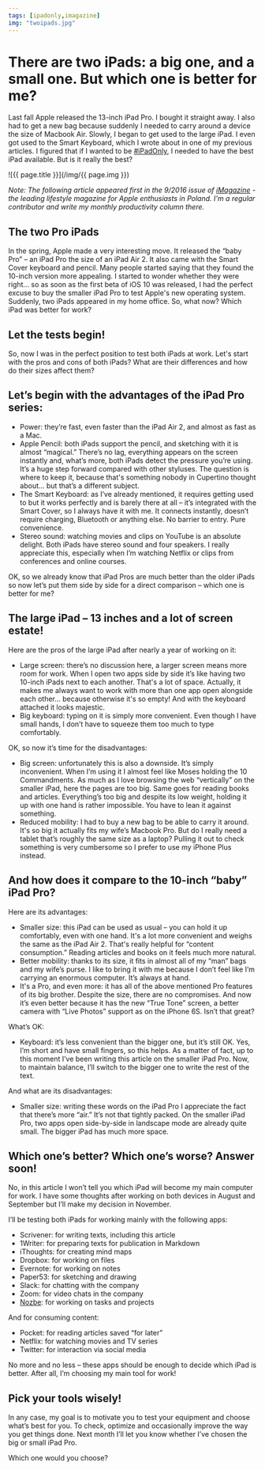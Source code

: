 ```yaml
---
tags: [ipadonly,imagazine]
img: "twoipads.jpg"
---
```


# There are two iPads: a big one, and a small one. But which one is better for me?

Last fall Apple released the 13-inch iPad Pro. I bought it straight away. I also had to get a new bag because suddenly I needed to carry around a device the size of Macbook Air. Slowly, I began to get used to the large iPad. I even got used to the Smart Keyboard, which I wrote about in one of my previous articles. I figured that if I wanted to be [#iPadOnly][io], I needed to have the best iPad available. But is it really the best?

<!--More-->

![{{ page.title }}](/img/{{ page.img }})

*Note: The following article appeared first in the 9/2016 issue of [iMagazine](/dwa-ipady/) - the leading lifestyle magazine for Apple enthusiasts in Poland. I'm a regular contributor and write my monthly productivity column there.*

## The two Pro iPads

In the spring, Apple made a very interesting move. It released the “baby Pro” – an iPad Pro the size of an iPad Air 2. It also came with the Smart Cover keyboard and pencil. Many people started saying that they found the 10-inch version more appealing. I started to wonder whether they were right... so as soon as the first beta of iOS 10 was released, I had the perfect excuse to buy the smaller iPad Pro to test Apple's new operating system. Suddenly, two iPads appeared in my home office. So, what now? Which iPad was better for work?



## Let the tests begin!

So, now I was in the perfect position to test both iPads at work. Let's start with the pros and cons of both iPads? What are their differences and how do their sizes affect them?

## Let’s begin with the advantages of the iPad Pro series:

- Power: they’re fast, even faster than the iPad Air 2, and almost as fast as a Mac.
- Apple Pencil: both iPads support the pencil, and sketching with it is almost “magical.” There’s no lag, everything appears on the screen instantly and, what’s more, both iPads detect the pressure you’re using. It’s a huge step forward compared with other styluses. The question is where to keep it, because that's something nobody in Cupertino thought about... but that’s a different subject.
- The Smart Keyboard: as I’ve already mentioned, it requires getting used to but it works perfectly and is barely there at all – it’s integrated with the Smart Cover, so I always have it with me. It connects instantly, doesn’t require charging, Bluetooth or anything else. No barrier to entry. Pure convenience.
- Stereo sound: watching movies and clips on YouTube is an absolute delight. Both iPads have stereo sound and four speakers. I really appreciate this, especially when I’m watching Netflix or clips from conferences and online courses.

OK, so we already know that iPad Pros are much better than the older iPads so now let’s put them side by side for a direct comparison – which one is better for me?

## The large iPad – 13 inches and a lot of screen estate!

Here are the pros of the large iPad after nearly a year of working on it:

- Large screen: there’s no discussion here, a larger screen means more room for work. When I open two apps side by side it’s like having two 10-inch iPads next to each another. That's a lot of space. Actually, it makes me always want to work with more than one app open alongside each other... because otherwise it's so empty! And with the keyboard attached it looks majestic.
- Big keyboard: typing on it is simply more convenient. Even though I have small hands, I don’t have to squeeze them too much to type comfortably.

OK, so now it’s time for the disadvantages:

- Big screen: unfortunately this is also a downside. It’s simply inconvenient. When I’m using it I almost feel like Moses holding the 10 Commandments. As much as I love browsing the web “vertically” on the smaller iPad, here the pages are too big. Same goes for reading books and articles. Everything’s too big and despite its low weight, holding it up with one hand is rather impossible. You have to lean it against something.
- Reduced mobility: I had to buy a new bag to be able to carry it around. It's so big it actually fits my wife’s Macbook Pro. But do I really need a tablet that’s roughly the same size as a laptop? Pulling it out to check something is very cumbersome so I prefer to use my iPhone Plus instead.

## And how does it compare to the 10-inch “baby” iPad Pro?

Here are its advantages:

- Smaller size: this iPad can be used as usual – you can hold it up comfortably, even with one hand. It's a lot more convenient and weighs the same as the iPad Air 2. That's really helpful for “content consumption.” Reading articles and books on it feels much more natural.
- Better mobility: thanks to its size, it fits in almost all of my “man” bags and my wife’s purse. I like to bring it with me because I don’t feel like I’m carrying an enormous computer. It’s always at hand.
- It's a Pro, and even more: it has all of the above mentioned Pro features of its big brother. Despite the size, there are no compromises. And now it’s even better because it has the new “True Tone” screen, a better camera with “Live Photos” support as on the iPhone 6S. Isn’t that great?

What’s OK:

- Keyboard: it’s less convenient than the bigger one, but it’s still OK. Yes, I’m short and have small fingers, so this helps. As a matter of fact, up to this moment I’ve been writing this article on the smaller iPad Pro. Now, to maintain balance, I’ll switch to the bigger one to write the rest of the text.

And what are its disadvantages:

- Smaller size: writing these words on the iPad Pro I appreciate the fact that there’s more “air.” It’s not that tightly packed. On the smaller iPad Pro, two apps open side-by-side in landscape mode are already quite small. The bigger iPad has much more space.

## Which one’s better? Which one’s worse? Answer soon!

No, in this article I won’t tell you which iPad will become my main computer for work. I have some thoughts after working on both devices in August and September but I’ll make my decision in November. 

I’ll be testing both iPads for working mainly with the following apps:

- Scrivener: for writing texts, including this article
- 1Writer: for preparing texts for publication in Markdown
- iThoughts: for creating mind maps
- Dropbox: for working on files
- Evernote: for working on notes
- Paper53: for sketching and drawing
- Slack: for chatting with the company
- Zoom: for video chats in the company
- [Nozbe][n]: for working on tasks and projects

And for consuming content:

- Pocket: for reading articles saved “for later”
- Netflix: for watching movies and TV series
- Twitter: for interaction via social media

No more and no less – these apps should be enough to decide which iPad is better. After all, I’m choosing my main tool for work!

## Pick your tools wisely!

In any case, my goal is to motivate you to test your equipment and choose what’s best for you. To check, optimize and occasionally improve the way you get things done. Next month I’ll let you know whether I’ve chosen the big or small iPad Pro.

Which one would you choose?

[io]: /ipadonly/
[iMagazine]: http://iMagazine.pl
[n]: https://michael.gratis/nozbe
[ipad]: /ipadonly/
[prod]: /productivity/